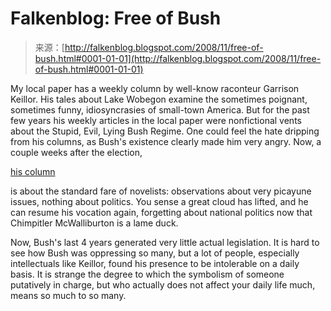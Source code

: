 <!--yml
category: 未分类
date: 2024-05-12 22:45:50
-->

# Falkenblog: Free of Bush

> 来源：[http://falkenblog.blogspot.com/2008/11/free-of-bush.html#0001-01-01](http://falkenblog.blogspot.com/2008/11/free-of-bush.html#0001-01-01)

My local paper has a weekly column by well-know raconteur Garrison Keillor. His tales about Lake Wobegon examine the sometimes poignant, sometimes funny, idiosyncrasies of small-town America. But for the past few years his weekly articles in the local paper were nonfictional vents about the Stupid, Evil, Lying Bush Regime. One could feel the hate dripping from his columns, as Bush's existence clearly made him very angry. Now, a couple weeks after the election,

[his column](http://www.startribune.com/opinion/34813454.html?elr=KArksUUUU)

is about the standard fare of novelists: observations about very picayune issues, nothing about politics. You sense a great cloud has lifted, and he can resume his vocation again, forgetting about national politics now that Chimpitler McWalliburton is a lame duck.

Now, Bush's last 4 years generated very little actual legislation. It is hard to see how Bush was oppressing so many, but a lot of people, especially intellectuals like Keillor, found his presence to be intolerable on a daily basis. It is strange the degree to which the symbolism of someone putatively in charge, but who actually does not affect your daily life much, means so much to so many.